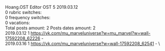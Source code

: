 Hoang.OST	Editor OST 5 2019.03.12\
0 rubric switches:\
0 frequency switches:\
0 vacations:\
Total posts amount: 2	Posts dates amount: 2\
2019.03.12 1 https://vk.com/mu_marveluniverse?w=mu_marvel?w=wall-17592208_62226 - \
2019.03.16 1 https://vk.com/mu_marveluniverse?w=wall-17592208_62541 - \
